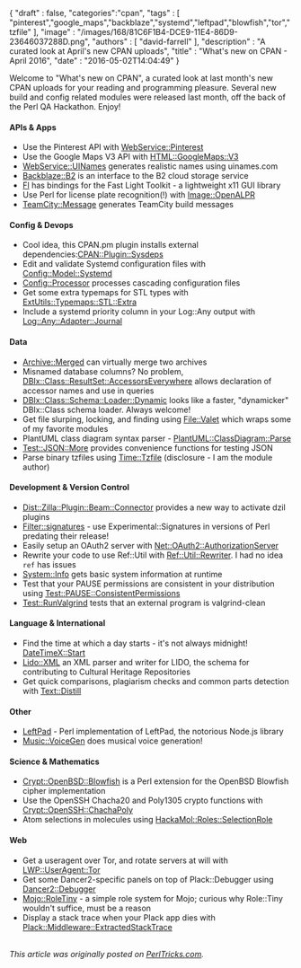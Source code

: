 {
   "draft" : false,
   "categories":"cpan",
   "tags" : [
      "pinterest","google_maps","backblaze","systemd","leftpad","blowfish","tor","tzfile"
   ],
   "image" : "/images/168/81C6F1B4-DCE9-11E4-86D9-23646037288D.png",
   "authors" : [
      "david-farrell"
   ],
   "description" : "A curated look at April's new CPAN uploads",
   "title" : "What's new on CPAN - April 2016",
   "date" : "2016-05-02T14:04:49"
}


Welcome to "What's new on CPAN", a curated look at last month's new CPAN uploads for your reading and programming pleasure. Several new build and config related modules were released last month, off the back of the Perl QA Hackathon. Enjoy!

#### APIs & Apps
* Use the Pinterest API with [WebService::Pinterest](https://metacpan.org/pod/WebService::Pinterest)
* Use the Google Maps V3 API with [HTML::GoogleMaps::V3](https://metacpan.org/pod/HTML::GoogleMaps::V3)
* [WebService::UINames](https://metacpan.org/pod/WebService::UINames) generates realistic names using uinames.com
* [Backblaze::B2](https://metacpan.org/pod/Backblaze::B2) is an interface to the B2 cloud storage service
* [Fl](https://metacpan.org/pod/Fl) has bindings for the Fast Light Toolkit - a lightweight x11 GUI library
* Use Perl for license plate recognition(!) with [Image::OpenALPR](https://metacpan.org/pod/Image::OpenALPR)
* [TeamCity::Message](https://metacpan.org/pod/TeamCity::Message) generates TeamCity build messages

#### Config & Devops
* Cool idea, this CPAN.pm plugin installs external dependencies:[CPAN::Plugin::Sysdeps](https://metacpan.org/pod/CPAN::Plugin::Sysdeps)
* Edit and validate Systemd configuration files with [Config::Model::Systemd](https://metacpan.org/pod/Config::Model::Systemd)
* [Config::Processor](https://metacpan.org/pod/Config::Processor) processes cascading configuration files
* Get some extra typemaps for STL types with [ExtUtils::Typemaps::STL::Extra](https://metacpan.org/pod/ExtUtils::Typemaps::STL::Extra)
* Include a systemd priority column in your Log::Any output with [Log::Any::Adapter::Journal](https://metacpan.org/pod/Log::Any::Adapter::Journal)

#### Data
* [Archive::Merged](https://metacpan.org/pod/Archive::Merged) can virtually merge two archives
* Misnamed database columns? No problem, [DBIx::Class::ResultSet::AccessorsEverywhere](https://metacpan.org/pod/DBIx::Class::ResultSet::AccessorsEverywhere) allows declaration of accessor names and use in queries
* [DBIx::Class::Schema::Loader::Dynamic](https://metacpan.org/pod/DBIx::Class::Schema::Loader::Dynamic) looks like a faster, "dynamicker" DBIx::Class schema loader. Always welcome!
* Get file slurping, locking, and finding using [File::Valet](https://metacpan.org/pod/File::Valet) which wraps some of my favorite modules
* PlantUML class diagram syntax parser - [PlantUML::ClassDiagram::Parse](https://metacpan.org/pod/PlantUML::ClassDiagram::Parse)
* [Test::JSON::More](https://metacpan.org/pod/Test::JSON::More) provides convenience functions for testing JSON
* Parse binary tzfiles using [Time::Tzfile](https://metacpan.org/pod/Time::Tzfile) (disclosure - I am the module author)


#### Development & Version Control
* [Dist::Zilla::Plugin::Beam::Connector](https://metacpan.org/pod/Dist::Zilla::Plugin::Beam::Connector) provides a new way to activate dzil plugins
* [Filter::signatures](https://metacpan.org/pod/Filter::signatures) - use Experimental::Signatures in versions of Perl predating their release!
* Easily setup an OAuth2 server with [Net::OAuth2::AuthorizationServer](https://metacpan.org/pod/Net::OAuth2::AuthorizationServer)
* Rewrite your code to use Ref::Util with [Ref::Util::Rewriter](https://metacpan.org/pod/Ref::Util::Rewriter). I had no idea `ref` has issues
* [System::Info](https://metacpan.org/pod/System::Info) gets basic system information at runtime
* Test that your PAUSE permissions are consistent in your distribution using [Test::PAUSE::ConsistentPermissions](https://metacpan.org/pod/Test::PAUSE::ConsistentPermissions)
* [Test::RunValgrind](https://metacpan.org/pod/Test::RunValgrind) tests that an external program is valgrind-clean


#### Language & International
* Find the time at which a day starts - it's not always midnight! [DateTimeX::Start](https://metacpan.org/pod/DateTimeX::Start)
* [Lido::XML](https://metacpan.org/pod/Lido::XML) an XML parser and writer for LIDO, the schema for contributing to Cultural Heritage Repositories
* Get quick comparisons, plagiarism checks and common parts detection with [Text::Distill](https://metacpan.org/pod/Text::Distill)


#### Other
* [LeftPad](https://metacpan.org/pod/LeftPad) - Perl implementation of LeftPad, the notorious Node.js library
* [Music::VoiceGen](https://metacpan.org/pod/Music::VoiceGen) does musical voice generation!


#### Science & Mathematics
* [Crypt::OpenBSD::Blowfish](https://metacpan.org/pod/Crypt::OpenBSD::Blowfish) is a Perl extension for the OpenBSD Blowfish cipher implementation
* Use the OpenSSH Chacha20 and Poly1305 crypto functions with [Crypt::OpenSSH::ChachaPoly](https://metacpan.org/pod/Crypt::OpenSSH::ChachaPoly)
* Atom selections in molecules using [HackaMol::Roles::SelectionRole](https://metacpan.org/pod/HackaMol::Roles::SelectionRole)


#### Web
* Get a useragent over Tor, and rotate servers at will with [LWP::UserAgent::Tor](https://metacpan.org/pod/LWP::UserAgent::Tor)
* Get some Dancer2-specific panels on top of Plack::Debugger using [Dancer2::Debugger](https://metacpan.org/pod/Dancer2::Debugger)
* [Mojo::RoleTiny](https://metacpan.org/pod/Mojo::RoleTiny) - a simple role system for Mojo; curious why Role::Tiny wouldn't suffice, must be a reason
* Display a stack trace when your Plack app dies with [Plack::Middleware::ExtractedStackTrace](https://metacpan.org/pod/Plack::Middleware::ExtractedStackTrace)

\
*This article was originally posted on [PerlTricks.com](http://perltricks.com).*
